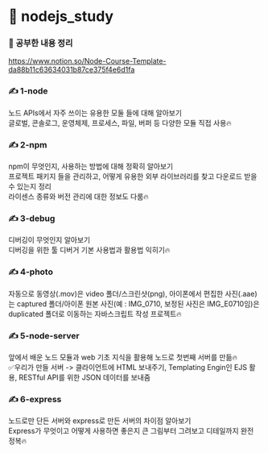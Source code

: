 # 🚩 nodejs_study

### 🔗 공부한 내용 정리
https://www.notion.so/Node-Course-Template-da88b11c63634031b87ce375f4e6d1fa

### ✍️ 1-node
노드 APIs에서 자주 쓰이는 유용한 모둘 들에 대해 알아보기<br>
글로벌, 콘솔로그, 운영체제, 프로세스, 파일, 버퍼 등 다양한 모듈 직접 사용🔥

### ✍️ 2-npm
npm이 무엇인지, 사용하는 방법에 대해 정확히 알아보기<br>
프로젝트 패키지 들을 관리하고, 어떻게 유용한 외부 라이브러리를 찾고 다운로드 받을 수 있는지 정리<br>
라이센스 종류와 버전 관리에 대한 정보도 다룸🔥

### ✍️ 3-debug
디버깅이 무엇인지 알아보기<br>
디버깅을 위한 툴 디버거 기본 사용법과 활용법 익히기🔥

### ✍️ 4-photo
자동으로 동영상(.mov)은 video 폴더/스크린샷(png), 아이폰에서 편집한 사진(.aae)는 captured 폴더/아이폰 원본 사진(예 : IMG_0710, 보정된 사진은 IMG_E0710임)은 duplicated 폴더로 이동하는 자바스크립트 작성 프로젝트🔥

### ✍️ 5-node-server
앞에서 배운 노드 모듈과 web 기초 지식을 활용해 노드로 첫번째 서버를 만듦🔥<br>
✅우리가 만들 서버 -> 클라이언트에 HTML 보내주기, Templating Engin인 EJS 활용, RESTful API를 위한 JSON 데이터를 보내줌

### ✍️ 6-express
노드로만 단든 서버와 express로 만든 서버의 차이점 알아보기<br>
Express가 무엇이고 어떻게 사용하면 좋은지 큰 그림부터 그려보고 디테일까지 완전 정복🔥

